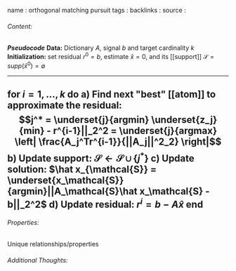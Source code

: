 name : orthogonal matching pursuit
tags : 
backlinks : 
source : 

###### Content:


***Pseudocode***
**Data:** Dictionary $A$, signal $b$ and target cardinality $k$
**Initialization:** set residual $r^0=b$, estimate $\hat x= 0$, and its [[support]] $\mathcal{S}=supp(\hat x^0) = \emptyset$

---
for $i=1,...,k$ do
		a) Find next "best" [[atom]] to approximate the residual: $$j^* = \underset{j}{argmin} \underset{z_j}{min} - r^{i-1}||_2^2 = \underset{j}{argmax} \left| \frac{A_j^Tr^{i-1}}{||A_j||^2_2} \right|$$
		b) Update support: $\mathcal{S} \leftarrow \mathcal{S} \cup \{j^*\}$
		c) Update solution: $\hat x_{\mathcal{S}} = \underset{x_\mathcal{S}}{argmin}||A_\mathcal{S}\hat x_\mathcal{S} - b||_2^2$
		d) Update residual: $r^i = b-A\hat x$
end
---
###### Properties:
Unique relationships/properties

###### Additional Thoughts:
